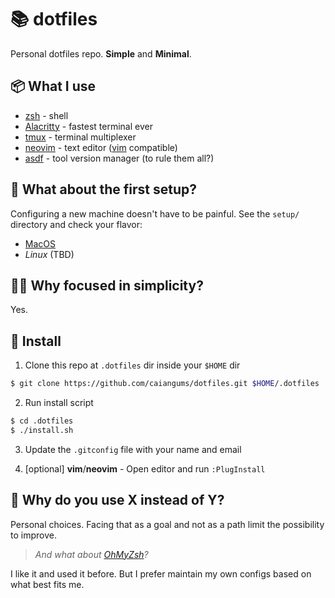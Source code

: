 # 📚 dotfiles

Personal dotfiles repo. **Simple** and **Minimal**.

## 📦 What I use

- [zsh](https://www.zsh.org/) - shell
- [Alacritty](https://github.com/alacritty/alacritty) - fastest terminal ever
- [tmux](https://github.com/tmux/tmux) - terminal multiplexer
- [neovim](https://neovim.io/) - text editor ([vim](https://www.vim.org/) compatible)
- [asdf](https://asdf-vm.com/) - tool version manager (to rule them all?)

## 🐺 What about the first setup?

Configuring a new machine doesn't have to be painful. See the `setup/` directory and check your flavor:
- [MacOS](setup/mac.sh)
- _Linux_ (TBD)

## 🧙‍♂️ Why focused in simplicity?

Yes.

## 🔭 Install

1. Clone this repo at `.dotfiles` dir inside your `$HOME` dir
```zsh
$ git clone https://github.com/caiangums/dotfiles.git $HOME/.dotfiles
```

2. Run install script

```zsh
$ cd .dotfiles
$ ./install.sh
```

3. Update the `.gitconfig` file with your name and email

4. [optional] **vim**/**neovim** - Open editor and run `:PlugInstall`

## 🤔 Why do you use X instead of Y?

Personal choices. Facing that as a goal and not as a path limit the possibility to improve.

> _And what about [OhMyZsh](https://ohmyz.sh/)?_

I like it and used it before. But I prefer maintain my own configs based on what best fits me.

